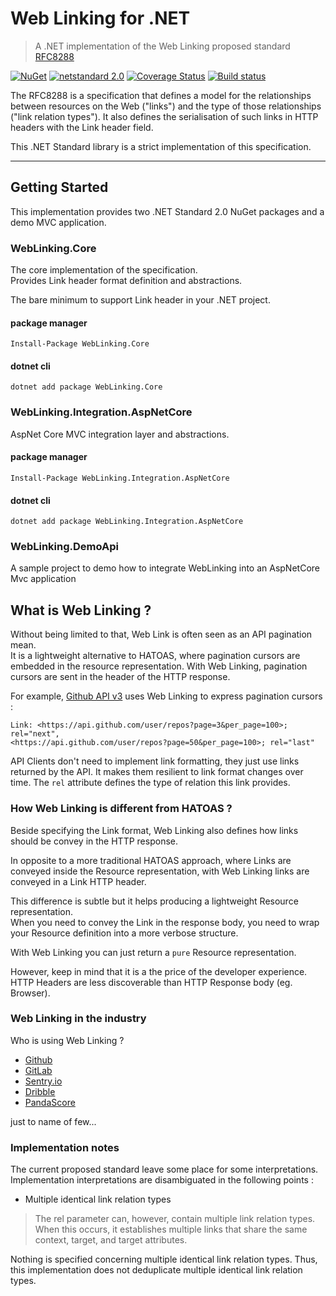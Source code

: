 # Web Linking for .NET

> A .NET implementation of the Web Linking proposed standard [RFC8288](https://tools.ietf.org/html/rfc8288)

[![NuGet](https://img.shields.io/nuget/v/WebLinking.Core.svg)](https://www.nuget.org/packages/WebLinking.Core/) [![netstandard 2.0](https://img.shields.io/badge/netstandard-2.0-brightgreen.svg)](https://docs.microsoft.com/en-us/dotnet/standard/net-standard) [![Coverage Status](https://coveralls.io/repos/github/PulsarBlow/WebLinking/badge.svg?branch=master)](https://coveralls.io/github/PulsarBlow/WebLinking?branch=master) [![Build status](https://ci.appveyor.com/api/projects/status/9s0jc8c063yf3y7f?svg=true)](https://ci.appveyor.com/project/PulsarBlow/weblinking)

The RFC8288 is a specification that defines a model for the relationships between resources on the Web ("links") and the type of those relationships ("link relation types"). It also defines the serialisation of such links in HTTP headers with the Link header field.

This .NET Standard library is a strict implementation of this specification.

---

## Getting Started

This implementation provides two .NET Standard 2.0 NuGet packages and a demo MVC application.

### WebLinking.Core

The core implementation of the specification.  
Provides Link header format definition and abstractions.

The bare minimum to support Link header in your .NET project.

#### package manager

`Install-Package WebLinking.Core`

#### dotnet cli

`dotnet add package WebLinking.Core`

### WebLinking.Integration.AspNetCore

AspNet Core MVC integration layer and abstractions.

#### package manager

`Install-Package WebLinking.Integration.AspNetCore`

#### dotnet cli

`dotnet add package WebLinking.Integration.AspNetCore`

### WebLinking.DemoApi

A sample project to demo how to integrate WebLinking into an AspNetCore Mvc application

## What is Web Linking ?

Without being limited to that, Web Link is often seen as an API pagination mean.  
It is a lightweight alternative to HATOAS, where pagination cursors are embedded in the resource representation.
With Web Linking, pagination cursors are sent in the header of the HTTP response.

For example, [Github API v3](https://developer.github.com/v3/#pagination) uses Web Linking to express pagination cursors :

```
Link: <https://api.github.com/user/repos?page=3&per_page=100>; rel="next",
<https://api.github.com/user/repos?page=50&per_page=100>; rel="last"
```

API Clients don't need to implement link formatting, they just use links returned by the API. It makes them resilient to link format changes over time. The `rel` attribute defines the type of relation this link provides.

### How Web Linking is different from HATOAS ?

Beside specifying the Link format, Web Linking also defines how links should be convey in the HTTP response.

In opposite to a more traditional HATOAS approach, where Links are conveyed inside the Resource representation, with Web Linking links are conveyed in a Link HTTP header.

This difference is subtle but it helps producing a lightweight Resource representation.  
When you need to convey the Link in the response body, you need to wrap your Resource definition into a more verbose structure.

With Web Linking you can just return a `pure` Resource representation.

However, keep in mind that it is a the price of the developer experience. HTTP Headers are less discoverable than HTTP Response body (eg. Browser).

### Web Linking in the industry

Who is using Web Linking ?

-   [Github](https://developer.github.com/v3/#pagination)
-   [GitLab](https://docs.gitlab.com/ee/api/#pagination-link-header)
-   [Sentry.io](https://docs.sentry.io/api/pagination/)
-   [Dribble](http://developer.dribbble.com/v1/#pagination)
-   [PandaScore](https://developers.pandascore.co/doc/#section/Introduction/Pagination)

just to name of few...

### Implementation notes

The current proposed standard leave some place for some interpretations. Implementation interpretations are disambiguated in the following points :

-   Multiple identical link relation types

> The rel parameter can, however, contain multiple link relation types.
> When this occurs, it establishes multiple links that share the same
> context, target, and target attributes.

Nothing is specified concerning multiple identical link relation types.
Thus, this implementation does not deduplicate multiple identical link relation types.
